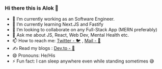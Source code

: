 

### Hi there this is Alok 👋

- 🔭 I’m currently working as an Software Engineer.
- 🌱 I’m currently learning Next.JS and Fastify 
- 👯 I’m looking to collaborate on any Full-Stack App (MERN preferably)
- 💬 Ask me about JS, React, Web Dev, Mental Health etc.
- 📫 How to reach me:  [Twitter - 🐦](https://twitter.com/thecoollearner) , [Mail - 📧](alokkola21@gmail.com) 
- ✍ Read my blogs : [Dev.to - 📝](https://dev.to/thecoollearner)
- 😄 Pronouns: He/His
- ⚡ Fun fact: I can sleep anywhere even while standing sometimes 😅


